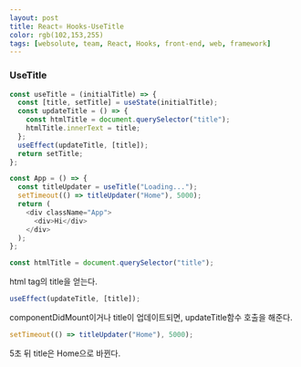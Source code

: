```yaml
---
layout: post
title: React⚛ Hooks-UseTitle
color: rgb(102,153,255)
tags: [websolute, team, React, Hooks, front-end, web, framework]
---
```


### UseTitle

```javascript
const useTitle = (initialTitle) => {
  const [title, setTitle] = useState(initialTitle);
  const updateTitle = () => {
    const htmlTitle = document.querySelector("title");
    htmlTitle.innerText = title;
  };
  useEffect(updateTitle, [title]);
  return setTitle;
};

const App = () => {
  const titleUpdater = useTitle("Loading...");
  setTimeout(() => titleUpdater("Home"), 5000);
  return (
    <div className="App">
      <div>Hi</div>
    </div>
  );
};
```

```javascript
const htmlTitle = document.querySelector("title");
```

html tag의 title을 얻는다.

```javascript
useEffect(updateTitle, [title]);
```

componentDidMount이거나 title이 업데이트되면, updateTitle함수 호출을 해준다.

```javascript
setTimeout(() => titleUpdater("Home"), 5000);
```

5초 뒤 title은 Home으로 바뀐다.
